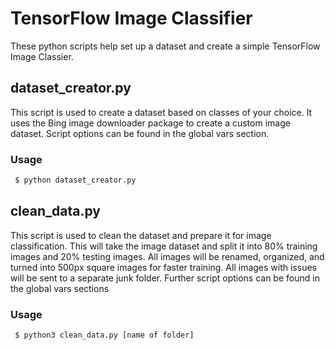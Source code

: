 # TensorFlow Image Classifier
These python scripts help set up a dataset and create a simple TensorFlow Image Classier.

## dataset_creator.py
This script is used to create a dataset based on classes of your choice. It uses the Bing image downloader package to create a custom image dataset. 
Script options can be found in the global vars section.

### Usage
``` bash
 $ python dataset_creator.py
```

## clean_data.py
This script is used to clean the dataset and prepare it for image classification. This will take the image dataset and split it into 80% training images and 20% testing images. All images will be renamed, organized, and turned into 500px square images for faster training. All images with issues will be sent to a separate junk folder.
Further script options can be found in the global vars sections

### Usage
``` bash
 $ python3 clean_data.py [name of folder]
```
